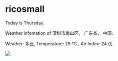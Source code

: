 # ricosmall

Today is Thursday.

Weather infomation of 深圳市南山区， 广东省， 中国: 

Weather: 多云, Temperature: 29 ℃ , Air Index: 24 优

<img src="https://github-readme-stats.vercel.app/api?username=ricosmall&show_icons=true" />
